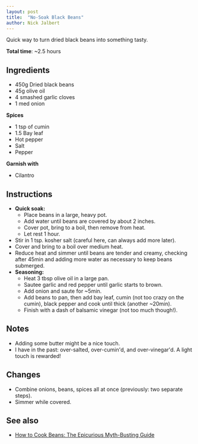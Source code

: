 ```yaml
---
layout: post
title:  "No-Soak Black Beans"
author: Nick Jalbert
---
```


Quick way to turn dried black beans into something tasty.

**Total time**: ~2.5 hours

## Ingredients

* 450g Dried black beans
* 45g olive oil
* 4 smashed garlic cloves
* 1 med onion

**Spices**

* 1 tsp of cumin
* 1.5 Bay leaf
* Hot pepper
* Salt
* Pepper

**Garnish with**

* Cilantro

## Instructions

* **Quick soak:**
    * Place beans in a large, heavy pot.
    * Add water until beans are covered by about 2 inches.
    * Cover pot, bring to a boil, then remove from heat.
    * Let rest 1 hour.
* Stir in 1 tsp. kosher salt (careful here, can always add more later).
* Cover and bring to a boil over medium heat.
* Reduce heat and simmer until beans are tender and creamy, checking after
  45min and adding more water as necessary to keep beans submerged.
* **Seasoning:**
    * Heat 3 tbsp olive oil in a large pan.
    * Sautee garlic and red pepper until garlic starts to brown.
    * Add onion and saute for ~5min.
    * Add beans to pan, then add bay leaf, cumin (not too crazy on the cumin),
      black pepper and cook until thick (another ~20min).
    * Finish with a dash of balsamic vinegar (not too much though!).

## Notes

* Adding some butter might be a nice touch.
* I have in the past: over-salted, over-cumin'd, and over-vinegar'd.  A light
  touch is rewarded!

## Changes

* Combine onions, beans, spices all at once (previously: two separate steps).
* Simmer while covered.

## See also

* [How to Cook Beans: The Epicurious Myth-Busting Guide](https://www.epicurious.com/expert-advice/soaking-salting-dried-bean-myths-article)
